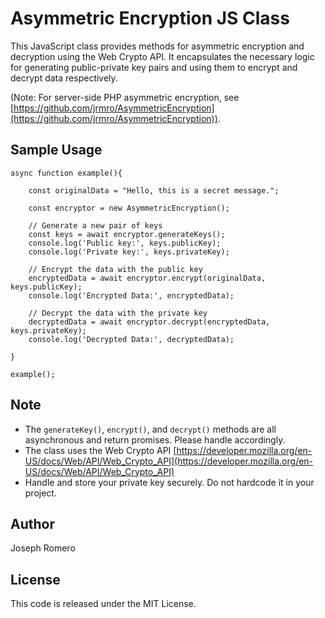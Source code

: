 # Asymmetric Encryption JS Class

This JavaScript class provides methods for asymmetric encryption and decryption using the Web Crypto API. It encapsulates the necessary logic for generating public-private key pairs and using them to encrypt and decrypt data respectively.


(Note: For server-side PHP asymmetric encryption, see [https://github.com/jrmro/AsymmetricEncryption](https://github.com/jrmro/AsymmetricEncryption)).

## Sample Usage

```
async function example(){

    const originalData = "Hello, this is a secret message.";

    const encryptor = new AsymmetricEncryption();

    // Generate a new pair of keys
    const keys = await encryptor.generateKeys();
    console.log('Public key:', keys.publicKey);
    console.log('Private key:', keys.privateKey);

    // Encrypt the data with the public key
    encryptedData = await encryptor.encrypt(originalData, keys.publicKey); 
    console.log('Encrypted Data:', encryptedData);

    // Decrypt the data with the private key
    decryptedData = await encryptor.decrypt(encryptedData, keys.privateKey);
    console.log('Decrypted Data:', decryptedData);

}

example();

```

## Note
* The `generateKey()`, `encrypt()`, and `decrypt()` methods are all asynchronous and return promises. Please handle accordingly.
* The class uses the Web Crypto API [https://developer.mozilla.org/en-US/docs/Web/API/Web_Crypto_API](https://developer.mozilla.org/en-US/docs/Web/API/Web_Crypto_API)
* Handle and store your private key securely. Do not hardcode it in your project.

## Author
Joseph Romero

## License
This code is released under the MIT License.
